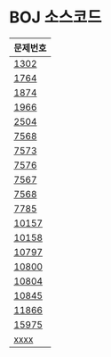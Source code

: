 # BOJ 소스코드

| 문제번호 |
| --------|
| [1302](https://github.com/JungHyeonPark/BOJ/blob/master/1302.cpp) |
| [1764](https://github.com/JungHyeonPark/BOJ/blob/master/1764.cpp) |
| [1874](https://github.com/JungHyeonPark/BOJ/blob/master/1874.cpp) |
| [1966](https://github.com/JungHyeonPark/BOJ/blob/master/1966.cpp) |
| [2504](https://github.com/JungHyeonPark/BOJ/blob/master/2504.cpp) |
| [7568](https://github.com/JungHyeonPark/BOJ/blob/master/7568.cpp) |
| [7573](https://github.com/JungHyeonPark/BOJ/blob/master/7573.cpp) |
| [7576](https://github.com/JungHyeonPark/BOJ/blob/master/7576.cpp) |
| [7567](https://github.com/JungHyeonPark/BOJ/blob/master/7567.cpp) |
| [7568](https://github.com/JungHyeonPark/BOJ/blob/master/7568.cpp) |
| [7785](https://github.com/JungHyeonPark/BOJ/blob/master/7785.cpp) |
| [10157](https://github.com/JungHyeonPark/BOJ/blob/master/10157.cpp) |
| [10158](https://github.com/JungHyeonPark/BOJ/blob/master/10158.cpp) |
| [10797](https://github.com/JungHyeonPark/BOJ/blob/master/10797.cpp) |
| [10800](https://github.com/JungHyeonPark/BOJ/blob/master/10800.cpp) |
| [10804](https://github.com/JungHyeonPark/BOJ/blob/master/10804.cpp) |
| [10845](https://github.com/JungHyeonPark/BOJ/blob/master/10845.cpp) |
| [11866](https://github.com/JungHyeonPark/BOJ/blob/master/11866.cpp) |
| [15975](https://github.com/JungHyeonPark/BOJ/blob/master/15975.cpp) |
| [xxxx](https://github.com/JungHyeonPark/BOJ/blob/master/xxxx.cpp) |
